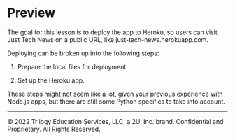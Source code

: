 # Preview

The goal for this lesson is to deploy the app to Heroku, so users can visit Just Tech News on a public URL, like just-tech-news.herokuapp.com.

Deploying can be broken up into the following steps:

1. Prepare the local files for deployment.

2. Set up the Heroku app.

These steps might not seem like a lot, given your previous experience with Node.js apps, but there are still some Python specifics to take into account.

---
© 2022 Trilogy Education Services, LLC, a 2U, Inc. brand. Confidential and Proprietary. All Rights Reserved.
